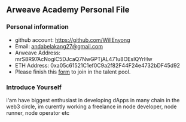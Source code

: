 ## Arweave Academy Personal File

### Personal information

- github account: https://github.com/WillEnyong
- Email: andabelakang27@gmail.com
- Arweave Address: mrS8R97AcNogiC5DJcaQ7NwGPTjAL471u8OEsIQYrHw
- ETH Address: 0xa05c61521C1ef0C9a2f82F44F24e4732bDF45d92
- Please finish this [form](https://docs.google.com/forms/d/e/1FAIpQLSfWA5fIIcBgmRppm3jNz5vmf9Mai_QMVil-2pO4r7YKn_Zhtw/viewform?usp=sf_link) to join in the talent pool.

### Introduce Yourself
 i'am have biggest enthusiast in developing dApps in many chain in the web3 circle, im curently working a freelance in node developer, node runner, node operator etc
